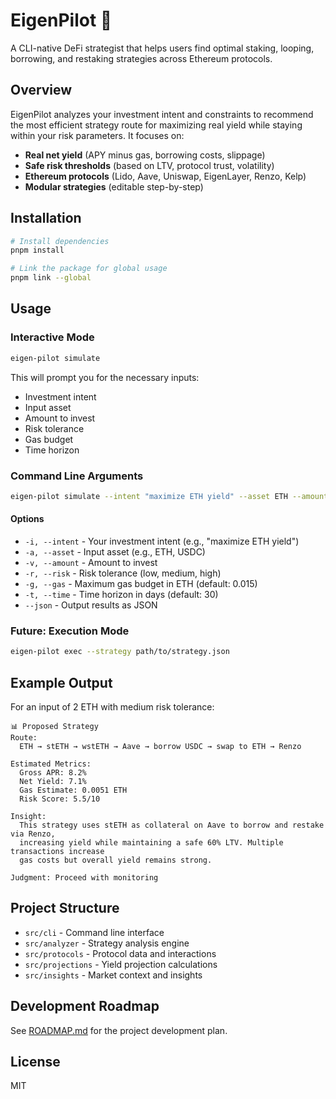 # EigenPilot 🚀

A CLI-native DeFi strategist that helps users find optimal staking, looping, borrowing, and restaking strategies across Ethereum protocols.

## Overview

EigenPilot analyzes your investment intent and constraints to recommend the most efficient strategy route for maximizing real yield while staying within your risk parameters. It focuses on:

- **Real net yield** (APY minus gas, borrowing costs, slippage)
- **Safe risk thresholds** (based on LTV, protocol trust, volatility)
- **Ethereum protocols** (Lido, Aave, Uniswap, EigenLayer, Renzo, Kelp)
- **Modular strategies** (editable step-by-step)

## Installation

```bash
# Install dependencies
pnpm install

# Link the package for global usage
pnpm link --global
```

## Usage

### Interactive Mode

```bash
eigen-pilot simulate
```

This will prompt you for the necessary inputs:
- Investment intent
- Input asset
- Amount to invest
- Risk tolerance
- Gas budget
- Time horizon

### Command Line Arguments

```bash
eigen-pilot simulate --intent "maximize ETH yield" --asset ETH --amount 2.0 --risk medium
```

#### Options

- `-i, --intent` - Your investment intent (e.g., "maximize ETH yield")
- `-a, --asset` - Input asset (e.g., ETH, USDC)
- `-v, --amount` - Amount to invest
- `-r, --risk` - Risk tolerance (low, medium, high)
- `-g, --gas` - Maximum gas budget in ETH (default: 0.015)
- `-t, --time` - Time horizon in days (default: 30)
- `--json` - Output results as JSON

### Future: Execution Mode

```bash
eigen-pilot exec --strategy path/to/strategy.json
```

## Example Output

For an input of 2 ETH with medium risk tolerance:

```
📊 Proposed Strategy
Route:
  ETH → stETH → wstETH → Aave → borrow USDC → swap to ETH → Renzo

Estimated Metrics:
  Gross APR: 8.2%
  Net Yield: 7.1%
  Gas Estimate: 0.0051 ETH
  Risk Score: 5.5/10

Insight:
  This strategy uses stETH as collateral on Aave to borrow and restake via Renzo, 
  increasing yield while maintaining a safe 60% LTV. Multiple transactions increase 
  gas costs but overall yield remains strong.

Judgment: Proceed with monitoring
```

## Project Structure

- `src/cli` - Command line interface
- `src/analyzer` - Strategy analysis engine
- `src/protocols` - Protocol data and interactions
- `src/projections` - Yield projection calculations
- `src/insights` - Market context and insights

## Development Roadmap

See [ROADMAP.md](docs/ROADMAP.md) for the project development plan.

## License

MIT 
